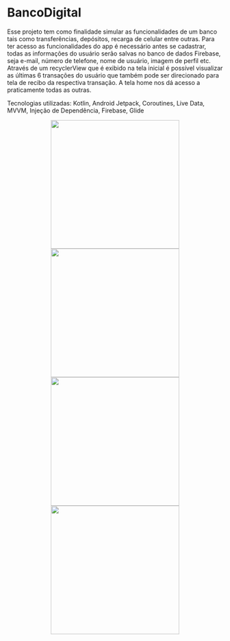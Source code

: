 # BancoDigital

Esse projeto tem como finalidade simular as funcionalidades de um banco tais como transferências, depósitos, recarga de celular entre outras. Para ter acesso as funcionalidades do app é necessário antes se cadastrar, todas as informações do usuário serão salvas no banco de dados Firebase, seja e-mail, número de telefone, nome de usuário, imagem de perfil etc.
Através de um recyclerView que é exibido na tela inicial é possível visualizar as últimas 6 transações do usuário que também pode ser direcionado para tela de recibo da respectiva transação. A tela home nos dá acesso a praticamente todas as outras.

Tecnologias utilizadas: Kotlin, Android Jetpack, Coroutines, Live Data, MVVM, Injeção de Dependência, Firebase, Glide

<div align="center">
  <img src="https://github.com/MeiaNoite636/BancoDigital/assets/91136155/79150c09-8eb2-4318-b736-afd2e805bec8" width="300px" />

  <img src="https://github.com/MeiaNoite636/BancoDigital/assets/91136155/721d267f-6b70-4348-8e2d-1a1f9f3f0509" width="300px" />
</div>

<div align="center">
  <img src="https://github.com/MeiaNoite636/BancoDigital/assets/91136155/af8a44e0-fd69-4bbe-b980-fa39fef6a1fa" width="300px" />

  <img src="https://github.com/MeiaNoite636/BancoDigital/assets/91136155/61977e57-4500-4eae-8d1e-ca0be63765cf" width="300px" />
</div>


